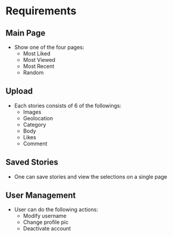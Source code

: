 # Requirements

## Main Page

- Show one of the four pages:
  - Most Liked
  - Most Viewed
  - Most Recent
  - Random

## Upload

- Each stories consists of 6 of the followings:
  - Images
  - Geolocation
  - Category
  - Body
  - Likes
  - Comment

## Saved Stories

- One can save stories and view the selections on a single page

## User Management

- User can do the following actions:
  - Modify username
  - Change profile pic
  - Deactivate account

